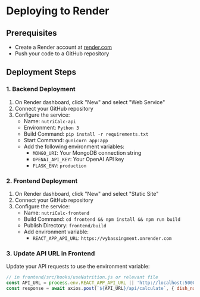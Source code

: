 # Deploying to Render

## Prerequisites
- Create a Render account at [render.com](https://render.com)
- Push your code to a GitHub repository

## Deployment Steps

### 1. Backend Deployment
1. On Render dashboard, click "New" and select "Web Service"
2. Connect your GitHub repository
3. Configure the service:
   - Name: `nutriCalc-api`
   - Environment: `Python 3`
   - Build Command: `pip install -r requirements.txt`
   - Start Command: `gunicorn app:app`
   - Add the following environment variables:
     - `MONGO_URI`: Your MongoDB connection string
     - `OPENAI_API_KEY`: Your OpenAI API key
     - `FLASK_ENV`: `production`

### 2. Frontend Deployment
1. On Render dashboard, click "New" and select "Static Site"
2. Connect your GitHub repository
3. Configure the service:
   - Name: `nutriCalc-frontend`
   - Build Command: `cd frontend && npm install && npm run build`
   - Publish Directory: `frontend/build`
   - Add environment variable:
     - `REACT_APP_API_URL`: `https://vybassingment.onrender.com`

### 3. Update API URL in Frontend
Update your API requests to use the environment variable:

```js
// in frontend/src/hooks/useNutrition.js or relevant file
const API_URL = process.env.REACT_APP_API_URL || 'http://localhost:5000';
const response = await axios.post(`${API_URL}/api/calculate`, { dish_name: dishName });
```
